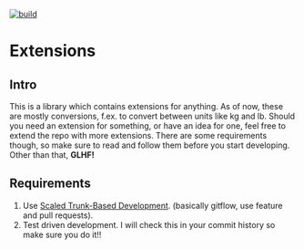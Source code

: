 [![build](https://github.com/Eb0nheart/Extensions/actions/workflows/workflow.yaml/badge.svg)](https://github.com/Eb0nheart/Extensions/actions/workflows/workflow.yaml)

# Extensions

## Intro
This is a library which contains extensions for anything. As of now, these are mostly conversions, f.ex. to convert between units like kg and lb. 
Should you need an extension for something, or have an idea for one, feel free to extend the repo with more extensions. There are some requirements though, so make sure to read and follow them before you start developing. Other than that, **GLHF!**

## Requirements

1. Use [Scaled Trunk-Based Development](https://trunkbaseddevelopment.com/). (basically gitflow, use feature and pull requests).
2. Test driven development. I will check this in your commit history so make sure you do it!!

